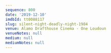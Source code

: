```yaml
---
sequence: 800
date: '2019-12-10'
imdbId: tt0088117
slug: silent-night-deadly-night-1984
venue: Alamo Drafthouse Cinema - One Loudoun
venueNotes: null
medium: null
mediumNotes: null
---
```


